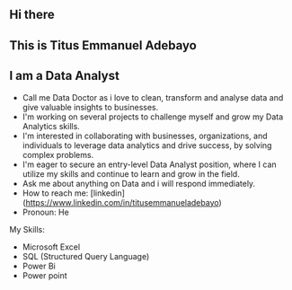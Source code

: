 ## Hi there

## This is Titus Emmanuel Adebayo

## I am a Data Analyst

- Call me Data Doctor as i love to clean, transform and analyse data and give valuable insights to businesses.
- I'm working on several projects to challenge myself and grow my Data Analytics skills.
- I'm interested in collaborating with businesses, organizations, and individuals to leverage data analytics and drive success, by solving complex problems.
- I'm eager to secure an entry-level Data Analyst position, where I can utilize my skills and continue to learn and grow in the field.
- Ask me about anything on Data and i will respond immediately.
- How to reach me: [linkedin]
  (https://www.linkedin.com/in/titusemmanueladebayo)
- Pronoun: He

My Skills:

- Microsoft Excel
- SQL (Structured Query Language)
- Power Bi
- Power point
